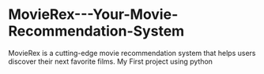# MovieRex---Your-Movie-Recommendation-System
MovieRex is a cutting-edge movie recommendation system that helps users discover their next favorite films.
My First project using python
